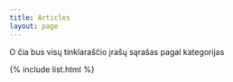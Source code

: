 ```yaml
---
title: Articles
layout: page
---
```


O čia bus visų tinklaraščio įrašų sąrašas pagal kategorijas

{% include list.html %}

